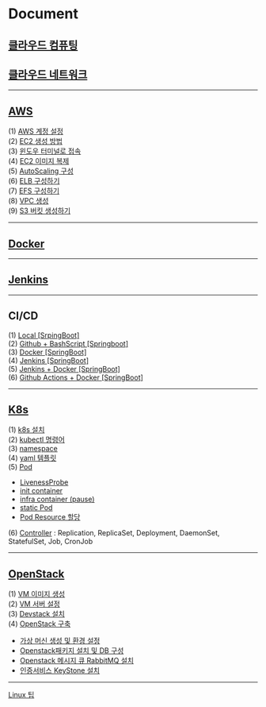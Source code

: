 # Document

## [클라우드 컴퓨팅](<Data/Document/클라우드 컴퓨팅.md>)

## [클라우드 네트워크](<Data/Document/클라우드 네트워크.md>)

***

## [AWS](Data/Document/AWS.md)

(1) [AWS 계정 설정](Data/Document/AWSaccount.md)\
(2) [EC2 생성 방법](Data/Document/EC2.md)\
(3) [윈도우 터미널로 접속](Data/Document/터미널.md)\
(4) [EC2 이미지 복제](Data/Document/EC2\_Img.md)\
(5) [AutoScaling 구성](Data/Document/AutoScaling.md)\
(6) [ELB 구성하기](Data/Document/ELB.md)\
(7) [EFS 구성하기](Data/Document/EFS.md)\
(8) [VPC 생성](Data/Document/VPC.md)\
(9) [S3 버킷 생성하기](Data/Document/S3-Bucket.md)

***

## [Docker](Data/Document/Docker.md)

***

## [Jenkins](Data/Document/Jenkins.md)

***

## CI/CD

(1) [Local \[SrpingBoot\]](<Data/Document/Local \[SpringBoot].md>)\
(2) [Github + BashScript \[Springboot\]](<Data/Document/Github \[SpringBoot].md>)\
(3) [Docker \[SpringBoot\]](<Data/Document/Docker \[Springboot].md>)\
(4) [Jenkins \[SpringBoot\]](<Data/Document/Jenkins \[SpringBooot].md>)\
(5) [Jenkins + Docker \[SpringBoot\]](<Data/Document/Jenkins+Docker \[SpringBoot].md>)\
(6) [Github Actions + Docker \[SpringBoot\]](<Data/Document/GithubActions+Docker \[SpringBoot].md>)

***

## [K8s](Data/Document/k8s.md)

(1) [k8s 설치](<Data/Document/k8s 설치.md>)\
(2) [kubectl 명령어](Data/Document/kubectl명령어.md)\
(3) [namespace](Data/Document/k8s\_namespace.md)\
(4) [yaml 템플릿](Data/Document/k8s\_yaml.md)\
(5) [Pod](Data/Document/k8s\_Pod.md)

* [LivenessProbe](Data/Document/k8s\_livenessProbe.md)
* [init container](<Data/Document/k8s\_init container.md>)
* [infra container (pause)](<Data/Document/k8s\_infra container.md>)
* [static Pod](Data/Document/k8s\_staticPod.md)
* [Pod Resource 할당](Data/Document/k8s\_PodResource.md)

(6) [Controller](Data/Document/k8s\_controller.md) : Replication, ReplicaSet, Deployment, DaemonSet, StatefulSet, Job, CronJob

***

## [OpenStack](Data/Document/OpenStack.md)

(1) [VM 이미지 생성](Data/Document/VM.md)\
(2) [VM 서버 설정](Data/Document/openstack-vmset.md)\
(3) [Devstack 설치](Data/Document/Devstack.md)\
(4) [OpenStack 구축](Data/Document/OpenStack구축.md)

* [가상 머신 생성 및 환경 설정](<Data/Document/가상 머신 생성 및 환경 설정.md>)
* [Openstack패키지 설치 및 DB 구성](<Data/Document/Openstack패키지 설치 및 DB 구성.md>)
* [Openstack 메시지 큐 RabbitMQ 설치](<Data/Document/Openstack 메시지 큐 RabbitMQ 설치.md>)
* [인증서비스 KeyStone 설치](Data/Document/Openstack\_keystone.md)

***

[Linux 팁](Data/Document/Linux.md)

